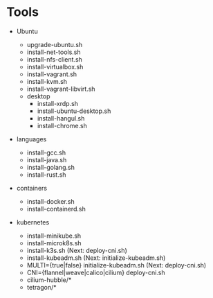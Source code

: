 # Tools

- Ubuntu
    - upgrade-ubuntu.sh
    - install-net-tools.sh
    - install-nfs-client.sh
    - install-virtualbox.sh
    - install-vagrant.sh
    - install-kvm.sh
    - install-vagrant-libvirt.sh
    - desktop
        - install-xrdp.sh
        - install-ubuntu-desktop.sh
        - install-hangul.sh
        - install-chrome.sh

- languages
    - install-gcc.sh
    - install-java.sh
    - install-golang.sh
    - install-rust.sh

- containers
    - install-docker.sh
    - install-containerd.sh

- kubernetes
    - install-minikube.sh
    - install-microk8s.sh
    - install-k3s.sh (Next: deploy-cni.sh)
    - install-kubeadm.sh (Next: initialize-kubeadm.sh)
    - MULTI={true|false} initialize-kubeadm.sh (Next: deploy-cni.sh)
    - CNI={flannel|weave|calico|cilium} deploy-cni.sh
    - cilium-hubble/*
    - tetragon/*
